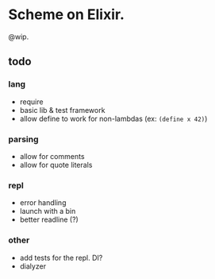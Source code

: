 # Scheme on Elixir.

@wip.

## todo

### lang

- require
- basic lib & test framework
- allow define to work for non-lambdas (ex: `(define x 42)`)

### parsing

- allow for comments
- allow for quote literals

### repl

- error handling
- launch with a bin
- better readline (?)

### other

- add tests for the repl. DI?
- dialyzer
